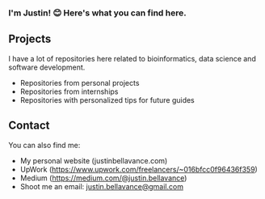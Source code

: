 ### I'm Justin! :blush: Here's what you can find here.

## Projects
I have a lot of repositories here related to bioinformatics, data science and software development.
- Repositories from personal projects
- Repositories from internships
- Repositories with personalized tips for future guides 

## Contact
You can also find me:
- My personal website (justinbellavance.com)
- UpWork (https://www.upwork.com/freelancers/~016bfcc0f96436f359)
- Medium (https://medium.com/@justin.bellavance)
- Shoot me an email: justin.bellavance@gmail.com
